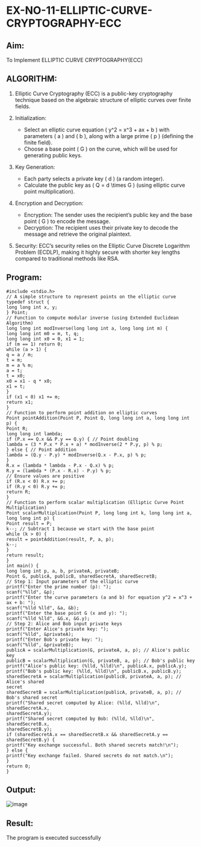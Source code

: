 # EX-NO-11-ELLIPTIC-CURVE-CRYPTOGRAPHY-ECC

## Aim:
To Implement ELLIPTIC CURVE CRYPTOGRAPHY(ECC)


## ALGORITHM:

1. Elliptic Curve Cryptography (ECC) is a public-key cryptography technique based on the algebraic structure of elliptic curves over finite fields.

2. Initialization:
   - Select an elliptic curve equation \( y^2 = x^3 + ax + b \) with parameters \( a \) and \( b \), along with a large prime \( p \) (defining the finite field).
   - Choose a base point \( G \) on the curve, which will be used for generating public keys.

3. Key Generation:
   - Each party selects a private key \( d \) (a random integer).
   - Calculate the public key as \( Q = d \times G \) (using elliptic curve point multiplication).

4. Encryption and Decryption:
   - Encryption: The sender uses the recipient’s public key and the base point \( G \) to encode the message.
   - Decryption: The recipient uses their private key to decode the message and retrieve the original plaintext.

5. Security: ECC’s security relies on the Elliptic Curve Discrete Logarithm Problem (ECDLP), making it highly secure with shorter key lengths compared to traditional methods like RSA.

## Program:
```
#include <stdio.h>
// A simple structure to represent points on the elliptic curve
typedef struct {
long long int x, y;
} Point;
// Function to compute modular inverse (using Extended Euclidean Algorithm)
long long int modInverse(long long int a, long long int m) {
long long int m0 = m, t, q;
long long int x0 = 0, x1 = 1;
if (m == 1) return 0;
while (a > 1) {
q = a / m;
t = m;
m = a % m;
a = t;
t = x0;
x0 = x1 - q * x0;
x1 = t;
}
if (x1 < 0) x1 += m;
return x1;
}
// Function to perform point addition on elliptic curves
Point pointAddition(Point P, Point Q, long long int a, long long int p) {
Point R;
long long int lambda;
if (P.x == Q.x && P.y == Q.y) { // Point doubling
lambda = (3 * P.x * P.x + a) * modInverse(2 * P.y, p) % p;
} else { // Point addition
lambda = (Q.y - P.y) * modInverse(Q.x - P.x, p) % p;
}
R.x = (lambda * lambda - P.x - Q.x) % p;
R.y = (lambda * (P.x - R.x) - P.y) % p;
// Ensure values are positive
if (R.x < 0) R.x += p;
if (R.y < 0) R.y += p;
return R;
}
// Function to perform scalar multiplication (Elliptic Curve Point Multiplication)
Point scalarMultiplication(Point P, long long int k, long long int a, long long int p) {
Point result = P;
k--; // Subtract 1 because we start with the base point
while (k > 0) {
result = pointAddition(result, P, a, p);
k--;
}
return result;
}
int main() {
long long int p, a, b, privateA, privateB;
Point G, publicA, publicB, sharedSecretA, sharedSecretB;
// Step 1: Input parameters of the elliptic curve
printf("Enter the prime number (p): ");
scanf("%lld", &p);
printf("Enter the curve parameters (a and b) for equation y^2 = x^3 + ax + b: ");
scanf("%lld %lld", &a, &b);
printf("Enter the base point G (x and y): ");
scanf("%lld %lld", &G.x, &G.y);
// Step 2: Alice and Bob input private keys
printf("Enter Alice's private key: ");
scanf("%lld", &privateA);
printf("Enter Bob's private key: ");
scanf("%lld", &privateB);
publicA = scalarMultiplication(G, privateA, a, p); // Alice's public key
publicB = scalarMultiplication(G, privateB, a, p); // Bob's public key
printf("Alice's public key: (%lld, %lld)\n", publicA.x, publicA.y);
printf("Bob's public key: (%lld, %lld)\n", publicB.x, publicB.y);
sharedSecretA = scalarMultiplication(publicB, privateA, a, p); // Alice's shared
secret
sharedSecretB = scalarMultiplication(publicA, privateB, a, p); // Bob's shared secret
printf("Shared secret computed by Alice: (%lld, %lld)\n", sharedSecretA.x,
sharedSecretA.y);
printf("Shared secret computed by Bob: (%lld, %lld)\n", sharedSecretB.x,
sharedSecretB.y);
if (sharedSecretA.x == sharedSecretB.x && sharedSecretA.y == sharedSecretB.y) {
printf("Key exchange successful. Both shared secrets match!\n");
} else {
printf("Key exchange failed. Shared secrets do not match.\n");
}
return 0;
}
```


## Output:

![image](https://github.com/user-attachments/assets/bccb3ee8-e0dd-46fa-aa0b-988fb993b16e)



## Result:
The program is executed successfully

